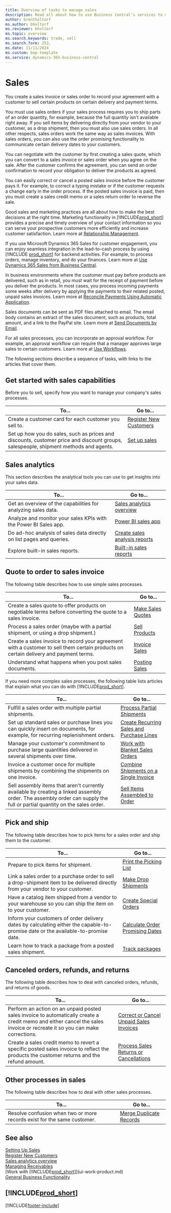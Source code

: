 ```yaml
---
title: Overview of tasks to manage sales
description: Read all about how to use Business Central's services to manage your customers' sales activities with sales invoices, orders, quotes, and more.
author: brentholtorf
ms.author: bholtorf
ms.reviewer: bholtorf
ms.topic: overview
ms.search.keywords: trade, sell
ms.search.form: 253,
ms.date: 11/11/2024
ms.custom: bap-template
ms.service: dynamics-365-business-central
---
```


# Sales

You create a sales invoice or sales order to record your agreement with a customer to sell certain products on certain delivery and payment terms.

You must use sales orders if your sales process requires you to ship parts of an order quantity, for example, because the full quantity isn't available right away. If you sell items by delivering directly from your vendor to your customer, as a drop shipment, then you must also use sales orders. In all other respects, sales orders work the same way as sales invoices. With sales orders, you can also use the order promising functionality to communicate certain delivery dates to your customers.  

You can negotiate with the customer by first creating a sales quote, which you can convert to a sales invoice or sales order when you agree on the sale. After the customer confirms the agreement, you can send an order confirmation to record your obligation to deliver the products as agreed.

You can easily correct or cancel a posted sales invoice before the customer pays it. For example, to correct a typing mistake or if the customer requests a change early in the order process. If the posted sales invoice is paid, then you must create a sales credit memo or a sales return order to reverse the sale.

Good sales and marketing practices are all about how to make the best decisions at the right time. Marketing functionality in [!INCLUDE[prod_short](includes/prod_short.md)] provides a precise and timely overview of your contact information so you can serve your prospective customers more efficiently and increase customer satisfaction. Learn more at [Relationship Management](marketing-relationship-management.md).

If you use Microsoft Dynamics 365 Sales for customer engagement, you can enjoy seamless integration in the lead-to-cash process by using [!INCLUDE [prod_short](includes/prod_short.md)] for backend activities. For example, to process orders, manage inventory, and do your finances. Learn more at [Use Dynamics 365 Sales from Business Central](marketing-integrate-dynamicscrm.md).

In business environments where the customer must pay before products are delivered, such as in retail, you must wait for the receipt of payment before you deliver the products. In most cases, you process incoming payments some weeks after delivery by applying the payments to their related posted, unpaid sales invoices. Learn more at [Reconcile Payments Using Automatic Application](receivables-how-reconcile-payments-auto-application.md).

Sales documents can be sent as PDF files attached to email. The email body contains an extract of the sales document, such as products, total amount, and a link to the PayPal site. Learn more at [Send Documents by Email](ui-how-send-documents-email.md).

For all sales processes, you can incorporate an approval workflow. For example, an approval workflow can require that a manager approves large sales to certain customers. Learn more at [Use Workflows](across-use-workflows.md).

The following sections describe a sequence of tasks, with links to the articles that cover them.

## Get started with sales capabilities

Before you to sell, specify how you want to manage your company's sales processes.

|To...| Go to... |
|---|---|
| Create a customer card for each customer you sell to.|[Register New Customers](sales-how-register-new-customers.md) |
| Set up how you do sales, such as prices and discounts, customer price and discount groups, salespeople, shipment methods and agents. | [Set up sales](sales-setup-sales.md) |

## Sales analytics

This section describes the analytical tools you can use to get insights into your sales data.

| To... | Go to... |
| --- | --- |
| Get an overview of the capabilities for analyzing sales data. | [Sales analytics overview](sales-analytics-overview.md) |
| Analyze and monitor your sales KPIs with the Power BI Sales app. | [Power BI sales app](sales-powerbi-app.md) |
| Do ad-hoc analysis of sales data directly on list pages and queries. | [Create sales analysis reports](bi-how-create-analysis-views-reports.md) |
| Explore built-in sales reports. | [Built-in sales reports](sales-reports.md) |

## Quote to order to sales invoice

The following table describes how to use simple sales processes.

|To...| Go to... |
|---|---|
| Create a sales quote to offer products on negotiable terms before converting the quote to a sales invoice. |[Make Sales Quotes](sales-how-make-offers.md) |
| Process a sales order (maybe with a partial shipment, or using a drop shipment.) |[Sell Products](sales-how-sell-products.md) |
| Create a sales invoice to record your agreement with a customer to sell them certain products on certain delivery and payment terms. |[Invoice Sales](sales-how-invoice-sales.md) |
|Understand what happens when you post sales documents.|[Posting Sales](ui-post-sales.md)|

If you need more complex sales processes, the following table lists articles that explain what you can do with [!INCLUDE[prod_short](includes/prod_short.md)].

|To...| Go to... |
|---|---|
| Fulfill a sales order with multiple partial shipments. | [Process Partial Shipments](sales-how-send-partial-shipments.md) |
| Set up standard sales or purchase lines you can quickly insert on documents, for example, for recurring replenishment orders.|[Create Recurring Sales and Purchase Lines](sales-how-work-standard-lines.md)|  
|Manage your customer's commitment to purchase large quantities delivered in several shipments over time.|[Work with Blanket Sales Orders](sales-how-to-create-blanket-sales-orders.md)|
|Invoice a customer once for multiple shipments by combining the shipments on one invoice.|[Combine Shipments on a Single Invoice](sales-how-to-combine-shipments-on-a-single-invoice.md)|
|Sell assembly items that aren't currently available by creating a linked assembly order. The assembly order can supply the full or partial quantity on the sales order.|[Sell Items Assembled to Order](assembly-how-to-sell-items-assembled-to-order.md)|

## Pick and ship

The following table describes how to pick items for a sales order and ship them to the customer.

| To... | Go to... |
| --- | --- |
|Prepare to pick items for shipment.|[Print the Picking List](sales-how-print-picking-list.md)|
| Link a sales order to a purchase order to sell a drop-shipment item to be delivered directly from your vendor to your customer. |[Make Drop Shipments](sales-how-drop-shipment.md) |
|Have a catalog item shipped from a vendor to your warehouse so you can ship the item on to your customer.|[Create Special Orders](sales-how-to-create-special-orders.md)|
|Inform your customers of order delivery dates by calculating either the capable-to-promise date or the available-to-promise date.|[Calculate Order Promising Dates](sales-how-to-calculate-order-promising-dates.md)|
| Learn how to track a package from a posted sales shipment. | [Track packages](sales-how-track-packages.md) |

## Canceled orders, refunds, and returns

The following table describes how to deal with canceled orders, refunds, and returns of goods.

| To... | Go to... |
| --- | --- |
| Perform an action on an unpaid posted sales invoice to automatically create a credit memo and either cancel the sales invoice or recreate it so you can make corrections. |[Correct or Cancel Unpaid Sales Invoices](sales-how-correct-cancel-sales-invoice.md) |
| Create a sales credit memo to revert a specific posted sales invoice to reflect the products the customer returns and the refund amount. |[Process Sales Returns or Cancellations](sales-how-process-sales-returns-cancellations.md) |

## Other processes in sales

The following table describes how to deal with other sales processes.

| To... | Go to... |
| --- | --- |
|Resolve confusion when two or more records exist for the same customer.|[Merge Duplicate Records](sales-how-merge-duplicate-records.md)|

## See also

[Setting Up Sales](sales-setup-sales.md)  
[Register New Customers](sales-how-register-new-customers.md)  
[Sales analytics overview](sales-analytics-overview.md)   
[Managing Receivables](receivables-manage-receivables.md)  
[Work with [!INCLUDE[prod_short](includes/prod_short.md)]](ui-work-product.md)  
[General Business Functionality](ui-across-business-areas.md)

## [!INCLUDE[prod_short](includes/free_trial_md.md)]  

[!INCLUDE[footer-include](includes/footer-banner.md)]
